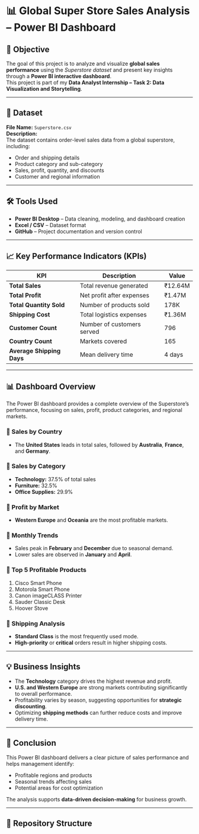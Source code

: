 # 📊 Global Super Store Sales Analysis – Power BI Dashboard

## 🎯 Objective
The goal of this project is to analyze and visualize **global sales performance** using the *Superstore dataset* and present key insights through a **Power BI interactive dashboard**.  
This project is part of my **Data Analyst Internship – Task 2: Data Visualization and Storytelling**.

---

## 🧩 Dataset
**File Name:** `Superstore.csv`  
**Description:**  
The dataset contains order-level sales data from a global superstore, including:
- Order and shipping details  
- Product category and sub-category  
- Sales, profit, quantity, and discounts  
- Customer and regional information  

---

## 🛠️ Tools Used
- **Power BI Desktop** – Data cleaning, modeling, and dashboard creation  
- **Excel / CSV** – Dataset format  
- **GitHub** – Project documentation and version control  

---

## 📈 Key Performance Indicators (KPIs)
| KPI | Description | Value |
|-----|--------------|-------|
| **Total Sales** | Total revenue generated | ₹12.64M |
| **Total Profit** | Net profit after expenses | ₹1.47M |
| **Total Quantity Sold** | Number of products sold | 178K |
| **Shipping Cost** | Total logistics expenses | ₹1.36M |
| **Customer Count** | Number of customers served | 796 |
| **Country Count** | Markets covered | 165 |
| **Average Shipping Days** | Mean delivery time | 4 days |

---

## 📊 Dashboard Overview
The Power BI dashboard provides a complete overview of the Superstore’s performance, focusing on sales, profit, product categories, and regional markets.

### 🔹 Sales by Country
- The **United States** leads in total sales, followed by **Australia**, **France**, and **Germany**.

### 🔹 Sales by Category
- **Technology:** 37.5% of total sales  
- **Furniture:** 32.5%  
- **Office Supplies:** 29.9%

### 🔹 Profit by Market
- **Western Europe** and **Oceania** are the most profitable markets.

### 🔹 Monthly Trends
- Sales peak in **February** and **December** due to seasonal demand.
- Lower sales are observed in **January** and **April**.

### 🔹 Top 5 Profitable Products
1. Cisco Smart Phone  
2. Motorola Smart Phone  
3. Canon imageCLASS Printer  
4. Sauder Classic Desk  
5. Hoover Stove  

### 🔹 Shipping Analysis
- **Standard Class** is the most frequently used mode.  
- **High-priority** or **critical** orders result in higher shipping costs.

---

## 💡 Business Insights
- The **Technology** category drives the highest revenue and profit.  
- **U.S. and Western Europe** are strong markets contributing significantly to overall performance.  
- Profitability varies by season, suggesting opportunities for **strategic discounting**.  
- Optimizing **shipping methods** can further reduce costs and improve delivery time.

---

## 🧠 Conclusion
This Power BI dashboard delivers a clear picture of sales performance and helps management identify:
- Profitable regions and products  
- Seasonal trends affecting sales  
- Potential areas for cost optimization  

The analysis supports **data-driven decision-making** for business growth.

---

## 📁 Repository Structure
